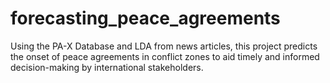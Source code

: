 # forecasting_peace_agreements
Using the PA-X Database and LDA from news articles, this project predicts the onset of peace agreements in conflict zones to aid timely and informed decision-making by international stakeholders.

